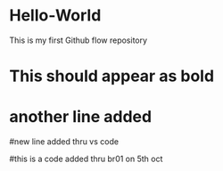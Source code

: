 # Hello-World
This is my first Github flow repository
# This should appear as bold
# another line added
#new line added thru vs code

#this is a code added thru br01 on 5th oct